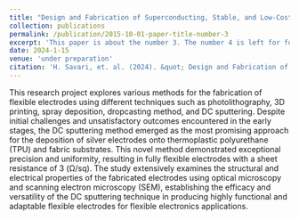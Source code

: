 ```yaml
---
title: "Design and Fabrication of Superconducting, Stable, and Low-Cost Electrodes on Flexible Substrates"
collection: publications
permalink: /publication/2015-10-01-paper-title-number-3
excerpt: 'This paper is about the number 3. The number 4 is left for future work.'
date: 2024-1-15
venue: 'under preparation'
citation: 'H. Savari, et. al. (2024). &quot; Design and Fabrication of Superconducting, Stable, and Low-Cost Electrodes on Flexible Substrates.&quot; <i>NA</i>.'
---
```

This research project explores various methods for the fabrication of flexible electrodes using different techniques such as photolithography, 3D printing, spray deposition, dropcasting method, and DC sputtering. Despite initial challenges and unsatisfactory outcomes encountered in the early stages, the DC sputtering method emerged as the most promising approach for the deposition of silver electrodes onto thermoplastic polyurethane (TPU) and fabric substrates. This novel method demonstrated exceptional precision and uniformity, resulting in fully flexible electrodes with a sheet resistance of 3 (Ω/sq). The study extensively examines the structural and electrical properties of the fabricated electrodes using optical microscopy and scanning electron microscopy (SEM), establishing the efficacy and versatility of the DC sputtering technique in producing highly functional and adaptable flexible electrodes for flexible electronics applications.
